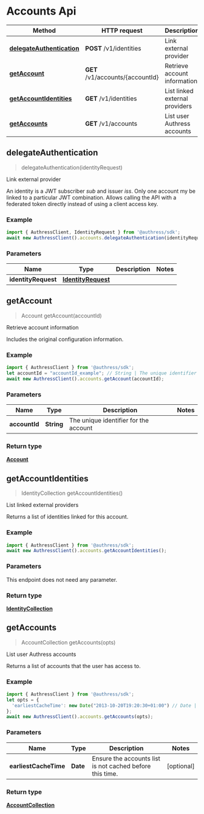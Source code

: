 # Accounts Api


Method | HTTP request | Description
------------- | ------------- | -------------
[**delegateAuthentication**](AccountsApi.md#delegateAuthentication) | **POST** /v1/identities | Link external provider
[**getAccount**](AccountsApi.md#getAccount) | **GET** /v1/accounts/{accountId} | Retrieve account information
[**getAccountIdentities**](AccountsApi.md#getAccountIdentities) | **GET** /v1/identities | List linked external providers
[**getAccounts**](AccountsApi.md#getAccounts) | **GET** /v1/accounts | List user Authress accounts



## delegateAuthentication

> delegateAuthentication(identityRequest)

Link external provider

An identity is a JWT subscriber *sub* and issuer *iss*. Only one account my be linked to a particular JWT combination. Allows calling the API with a federated token directly instead of using a client access key.

### Example

```javascript
import { AuthressClient, IdentityRequest } from '@authress/sdk';
await new AuthressClient().accounts.delegateAuthentication(identityRequest);
```

### Parameters


Name | Type | Description  | Notes
------------- | ------------- | ------------- | -------------
 **identityRequest** | [**IdentityRequest**](IdentityRequest.md)|  | 


## getAccount

> Account getAccount(accountId)

Retrieve account information

Includes the original configuration information.

### Example

```javascript
import { AuthressClient } from '@authress/sdk';
let accountId = "accountId_example"; // String | The unique identifier for the account
await new AuthressClient().accounts.getAccount(accountId);
```

### Parameters


Name | Type | Description  | Notes
------------- | ------------- | ------------- | -------------
 **accountId** | **String**| The unique identifier for the account | 

### Return type

[**Account**](Account.md)


## getAccountIdentities

> IdentityCollection getAccountIdentities()

List linked external providers

Returns a list of identities linked for this account.

### Example

```javascript
import { AuthressClient } from '@authress/sdk';
await new AuthressClient().accounts.getAccountIdentities();
```

### Parameters

This endpoint does not need any parameter.

### Return type

[**IdentityCollection**](IdentityCollection.md)


## getAccounts

> AccountCollection getAccounts(opts)

List user Authress accounts

Returns a list of accounts that the user has access to.

### Example

```javascript
import { AuthressClient } from '@authress/sdk';
let opts = {
  'earliestCacheTime': new Date("2013-10-20T19:20:30+01:00") // Date | Ensure the accounts list is not cached before this time.
};
await new AuthressClient().accounts.getAccounts(opts);
```

### Parameters


Name | Type | Description  | Notes
------------- | ------------- | ------------- | -------------
 **earliestCacheTime** | **Date**| Ensure the accounts list is not cached before this time. | [optional] 

### Return type

[**AccountCollection**](AccountCollection.md)

